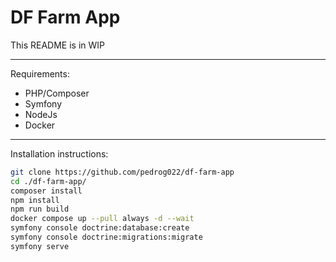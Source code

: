 # DF Farm App

This README is in WIP

---

Requirements:

* PHP/Composer
* Symfony
* NodeJs
* Docker

---

Installation instructions:

```bash
git clone https://github.com/pedrog022/df-farm-app
cd ./df-farm-app/
composer install
npm install
npm run build
docker compose up --pull always -d --wait
symfony console doctrine:database:create
symfony console doctrine:migrations:migrate
symfony serve
```